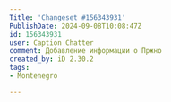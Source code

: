 ```yaml
---
Title: 'Changeset #156343931'
PublishDate: 2024-09-08T10:08:47Z
id: 156343931
user: Caption Chatter
comment: Добавление информации о Пржно
created_by: iD 2.30.2
tags:
- Montenegro

---
```

